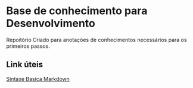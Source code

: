 # Base de conhecimento para Desenvolvimento
Repoitório Criado para anotações de conhecimentos necessários para os primeiros passos.

## Link úteis
[Sintaxe Basica Markdown](https://www.markdownguide.org/basic-syntax/)
